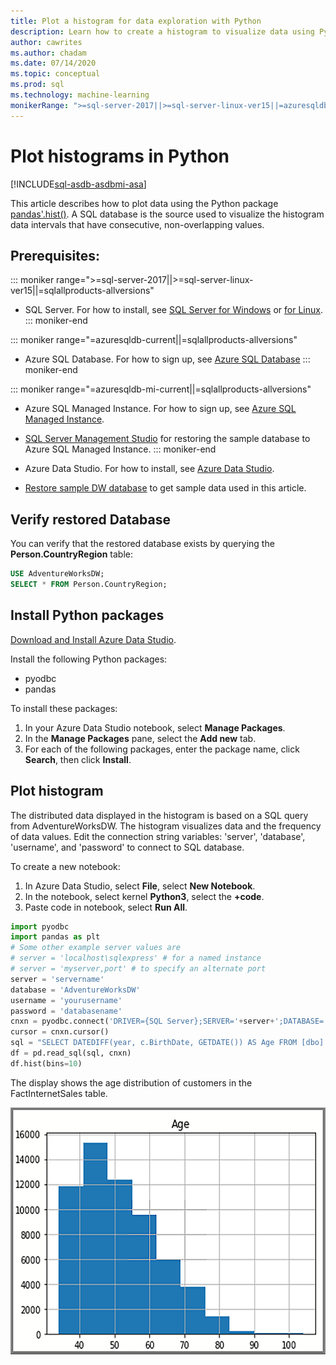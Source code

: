```yaml
---
title: Plot a histogram for data exploration with Python
description: Learn how to create a histogram to visualize data using Python.
author: cawrites
ms.author: chadam
ms.date: 07/14/2020
ms.topic: conceptual
ms.prod: sql
ms.technology: machine-learning
monikerRange: ">=sql-server-2017||>=sql-server-linux-ver15||=azuresqldb-mi-current||=azuresqldb-current||=sqlallproducts-allversions"
---
```


# Plot histograms in Python 
[!INCLUDE[sql-asdb-asdbmi-asa](../../includes/applies-to-version/sql-asdb-asdbmi-asa.md)]

This article describes how to plot data using the Python package [pandas'.hist()](https://pandas.pydata.org/pandas-docs/stable/reference/api/pandas.DataFrame.hist.html). A SQL database is the source used to visualize the histogram data intervals that have consecutive, non-overlapping values.

## Prerequisites:

::: moniker range=">=sql-server-2017||>=sql-server-linux-ver15||=sqlallproducts-allversions"
* SQL Server. For how to install, see [SQL Server for Windows](../../database-engine/install-windows/install-sql-server.md) or [for Linux](../../linux/sql-server-linux-overview.md).
::: moniker-end

::: moniker range="=azuresqldb-current||=sqlallproducts-allversions"
* Azure SQL Database. For how to sign up, see [Azure SQL Database](https://docs.microsoft.com/azure/sql-database/sql-database-get-started-portal)
::: moniker-end

::: moniker range="=azuresqldb-mi-current||=sqlallproducts-allversions"
* Azure SQL Managed Instance. For how to sign up, see [Azure SQL Managed Instance](https://docs.microsoft.com/azure/azure-sql/managed-instance/instance-create-quickstart).

* [SQL Server Management Studio](../../ssms/download-sql-server-management-studio-ssms.md) for restoring the sample database to Azure SQL Managed Instance.
::: moniker-end

* Azure Data Studio. For how to install, see [Azure Data Studio](../../azure-data-studio/what-is.md).

* [Restore sample DW database](../../samples/adventureworks-install-configure) to get sample data used in this article.

## Verify restored Database

You can verify that the restored database exists by querying the **Person.CountryRegion** table:
```sql
USE AdventureWorksDW;
SELECT * FROM Person.CountryRegion;
```
  
## Install Python packages

[Download and Install Azure Data Studio](../../azure-data-studio/download-azure-data-studio.md).

Install the following Python packages:
  * pyodbc
  * pandas

  To install these packages:

  1. In your Azure Data Studio notebook, select **Manage Packages**.
  2. In the **Manage Packages** pane, select the **Add new** tab.
  3. For each of the following packages, enter the package name, click **Search**, then click **Install**.

## Plot histogram

The distributed data displayed in the histogram is based on a SQL query from AdventureWorksDW. The histogram visualizes data and the frequency of data values. 
Edit the connection string variables: 'server', 'database', 'username', and 'password' to connect to SQL database.

To create a new notebook:

1. In Azure Data Studio, select **File**, select **New Notebook**.
2. In the notebook, select kernel **Python3**, select the **+code**.
3. Paste code in notebook, select **Run All**.

```python
import pyodbc 
import pandas as plt
# Some other example server values are
# server = 'localhost\sqlexpress' # for a named instance
# server = 'myserver,port' # to specify an alternate port
server = 'servername' 
database = 'AdventureWorksDW' 
username = 'yourusername' 
password = 'databasename'  
cnxn = pyodbc.connect('DRIVER={SQL Server};SERVER='+server+';DATABASE='+database+';UID='+username+';PWD='+ password)
cursor = cnxn.cursor()
sql = "SELECT DATEDIFF(year, c.BirthDate, GETDATE()) AS Age FROM [dbo].[FactInternetSales] s INNER JOIN dbo.DimCustomer c ON s.CustomerKey = c.CustomerKey"
df = pd.read_sql(sql, cnxn)
df.hist(bins=10)
```

The display shows the age distribution of customers in the FactInternetSales table.

![Pandas Histogram](./media/python-histogram.png)


